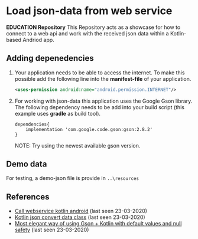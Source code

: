 # Load json-data from web service
**EDUCATION Repository**
This Repository acts as a showcase for how to connect to a web api and work with the received json data within a Kotlin-based Andriod app.


## Adding depenedencies
1. Your application needs to be able to access the internet. To make this possible add the following line into the **manifest-file** of your application.
	```xml
	<uses-permission android:name="android.permission.INTERNET"/>
	```

2. For working with json-data this application uses the Google Gson library. The following dependency needs to be add into your build script (this example uses **gradle** as build tool).
	```
	dependencies{  
	    implementation 'com.google.code.gson:gson:2.8.2'  
	}
	```
	NOTE: Try using the newest available gson version.

## Demo data
For testing, a demo-json file is provide in 	```..\resources```

## References
- [Call webservice kotlin android](https://www.iotwebplanet.com/call-webservice-kotlin-android/) (last seen 23-03-2020)
- [Kotlin json convert data class](https://www.baeldung.com/kotlin-json-convert-data-class) (last seen 23-03-2020)
- [Most elegant way of using Gson + Kotlin with default values and null safety](https://proandroiddev.com/most-elegant-way-of-using-gson-kotlin-with-default-values-and-null-safety-b6216ac5328c) (last seen 23-03-2020)
